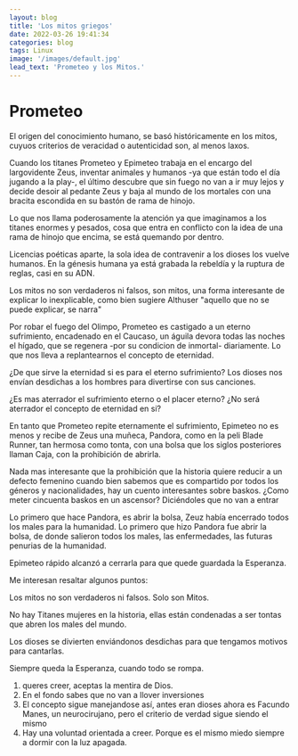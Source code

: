 ```yaml
---
layout: blog
title: 'Los mitos griegos'
date: 2022-03-26 19:41:34
categories: blog
tags: Linux
image: '/images/default.jpg'
lead_text: 'Prometeo y los Mitos.'
---
```



# Prometeo

El origen del conocimiento humano, se basó históricamente en los mitos, cuyuos criterios de veracidad o autenticidad son, al menos laxos.

Cuando los titanes Prometeo y Epimeteo trabaja en el encargo del largovidente Zeus, inventar animales y humanos -ya que están todo el día jugando a la play-, el último descubre que sin fuego no van a ir muy lejos y decide desoir al pedante Zeus y baja al mundo de los mortales con una bracita escondida en su bastón de rama de hinojo.  

Lo que nos llama poderosamente la atención ya que imaginamos a los titanes enormes y pesados, cosa que entra en conflicto con la idea de una rama de hinojo que encima, se está quemando por dentro.

Licencias poéticas aparte, la sola idea de contravenir a los dioses los vuelve humanos.  En la génesis humana ya está grabada la rebeldía y la ruptura de reglas, casi en su ADN.

Los mitos no son verdaderos ni falsos, son mitos, una forma interesante de explicar lo inexplicable, como bien sugiere Althuser "aquello que no se puede explicar, se narra"

Por robar el fuego del Olimpo, Prometeo es castigado a un eterno sufrimiento, encadenado en el Caucaso, un águila devora todas las noches el hígado, que se regenera -por su condicion de inmortal- diariamente.  Lo que nos lleva a
replantearnos el concepto de eternidad.

¿De que sirve la eternidad si es para el eterno sufrimiento?  Los dioses nos envían desdichas a los hombres para divertirse con sus canciones.

¿Es mas aterrador el sufrimiento eterno o el placer eterno? ¿No será aterrador el concepto de eternidad en si?

En tanto que Prometeo repite eternamente el sufrimiento, Epimeteo no es menos y recibe de Zeus una muñeca, Pandora, como en la peli Blade Runner, tan hermosa como tonta, con una bolsa que los siglos posteriores llaman Caja,
con la prohibición de abrirla.

Nada mas interesante que la prohibición que la historia quiere reducir a un defecto femenino cuando bien sabemos que es compartido por todos los géneros y nacionalidades, hay un cuento interesantes sobre baskos.  ¿Como meter cincuenta baskos en un ascensor? Diciéndoles que no van a entrar

Lo primero que hace Pandora, es abrir la bolsa, Zeuz había encerrado todos los males para la humanidad.  Lo primero que hizo Pandora fue abrir la bolsa, de donde salieron todos los males, las enfermedades, las futuras penurias de la humanidad.

Epimeteo rápido alcanzó a cerrarla para que quede guardada la Esperanza.

Me interesan resaltar algunos puntos:

Los mitos no son verdaderos ni falsos.  Solo son Mitos.

No hay Titanes mujeres en la historia, ellas están condenadas a ser tontas que abren los males del mundo.

Los dioses se divierten enviándonos desdichas para que tengamos motivos para cantarlas.

Siempre queda la Esperanza, cuando todo se rompa.


1) queres creer, aceptas la mentira de Dios.  
2) En el fondo sabes que no van a llover inversiones
3) El concepto sigue manejandose así, antes eran dioses ahora es Facundo Manes, un neurocirujano, pero el criterio de verdad sigue siendo el mismo
4) Hay una voluntad orientada a creer.  Porque es el mismo miedo siempre a dormir con la luz apagada.

